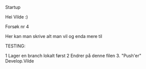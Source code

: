 Startup

Hei Vilde :)

Forsøk nr 4

Her kan man skrive alt man vil og enda mere til

TESTING:

 1 Lager en branch lokalt først
 2 Endrer på denne filen
 3. "Push'er" Develop.Vilde